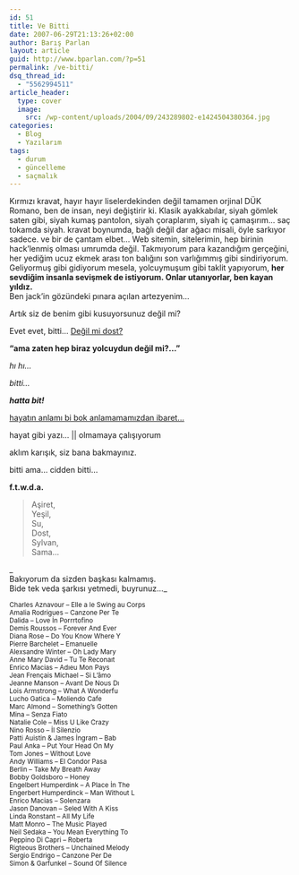 ```yaml
---
id: 51
title: Ve Bitti
date: 2007-06-29T21:13:26+02:00
author: Barış Parlan
layout: article
guid: http://www.bparlan.com/?p=51
permalink: /ve-bitti/
dsq_thread_id:
  - "5562994511"
article_header:
  type: cover
  image:
    src: /wp-content/uploads/2004/09/243289802-e1424504380364.jpg
categories:
  - Blog
  - Yazılarım
tags:
  - durum
  - güncelleme
  - saçmalık
---
```


Kırmızı kravat, hayır hayır liselerdekinden değil tamamen orjinal DÜK Romano, ben de insan, neyi değiştirir ki. Klasik ayakkabılar, siyah gömlek saten gibi, siyah kumaş pantolon, siyah çoraplarım, siyah iç çamaşırım&#8230; saç tokamda siyah. kravat boynumda, bağlı değil dar ağacı misali, öyle sarkıyor sadece. ve bir de çantam elbet&#8230; Web sitemin, sitelerimin, hep birinin hack&#8217;lenmiş olması umrumda değil. Takmıyorum para kazandığım gerçeğini, her yediğim ucuz ekmek arası ton balığını son varlığımmış gibi sindiriyorum. Geliyormuş gibi gidiyorum mesela, yolcuymuşum gibi taklit yapıyorum, **her sevdiğim insanla sevişmek de istiyorum. Onlar utanıyorlar, ben kayan yıldız.**  
Ben jack&#8217;in gözündeki pınara açılan artezyenim&#8230;

Artık siz de benim gibi kusuyorsunuz değil mi?

Evet evet, bitti&#8230; <span style="text-decoration: underline;">Değil mi dost?</span>

**&#8220;ama zaten hep biraz yolcuydun değil mi?&#8230;&#8221;**

_hı hı&#8230;_

_bitti&#8230;_

**_hatta bit!_**

<span style="text-decoration: underline;">hayatın anlamı bi bok anlamamamızdan ibaret&#8230;</span>

hayat gibi yazı&#8230; || olmamaya çalışıyorum

aklım karışık, siz bana bakmayınız.

bitti ama&#8230; cidden bitti&#8230;

**f.t.w.d.a.**

> Aşiret,  
> Yeşil,  
> Su,  
> Dost,  
> Sylvan,  
> Sama&#8230;

_  
Bakıyorum da sizden başkası kalmamış.  
Bide tek veda şarkısı yetmedi, buyrunuz&#8230;_  
<sub><br /> Charles Aznavour &#8211; Elle a le Swing au Corps<br /> Amalia Rodrigues &#8211; Canzone Per Te<br /> Dalida &#8211; Love İn Porrrtofino<br /> Demis Roussos &#8211; Forever And Ever<br /> Diana Rose &#8211; Do You Know Where Y<br /> Pierre Barchelet &#8211; Emanuelle<br /> Alexsandre Winter &#8211; Oh Lady Mary<br /> Anne Mary David &#8211; Tu Te Reconaıt<br /> Enrico Macias &#8211; Adıeu Mon Pays<br /> Jean Frençais Michael &#8211; Si L&#8217;âmo<br /> Jeanne Manson &#8211; Avant De Nous Dı<br /> Lois Armstrong &#8211; What A Wonderfu<br /> Lucho Gatica &#8211; Moliendo Cafe<br /> Marc Almond &#8211; Something&#8217;s Gotten<br /> Mina &#8211; Senza Fiato<br /> Natalie Cole &#8211; Miss U Like Crazy<br /> Nino Rosso &#8211; İl Silenzio<br /> Patti Auistin & James İngram &#8211; Bab<br /> Paul Anka &#8211; Put Your Head On My<br /> Tom Jones &#8211; Without Love<br /> Andy Williams &#8211; El Condor Pasa<br /> Berlin &#8211; Take My Breath Away<br /> Bobby Goldsboro &#8211; Honey<br /> Engelbert Humperdink &#8211; A Place İn The<br /> Engerbert Humperdinck &#8211; Man Without L<br /> Enrico Macias &#8211; Solenzara<br /> Jason Danovan &#8211; Seled With A Kiss<br /> Linda Ronstant &#8211; All My Life<br /> Matt Monro &#8211; The Music Played<br /> Neil Sedaka &#8211; You Mean Everything To<br /> Peppino Di Capri &#8211; Roberta<br /> Rigteous Brothers &#8211; Unchained Melody<br /> Sergio Endrigo &#8211; Canzone Per De<br /> Simon & Garfunkel &#8211; Sound Of Silence</sub>
